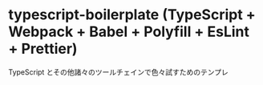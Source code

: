 # typescript-boilerplate (TypeScript + Webpack + Babel + Polyfill + EsLint + Prettier)

TypeScript とその他諸々のツールチェインで色々試すためのテンプレ
